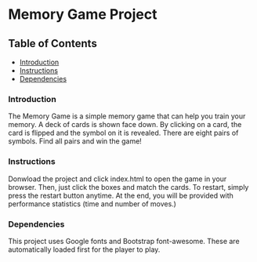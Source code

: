 # Memory Game Project

## Table of Contents

* [Introduction](#introduction)
* [Instructions](#instructions)
* [Dependencies](#dependencies)

### Introduction

The Memory Game is a simple memory game that can help you train your memory. A deck of cards
is shown face down. By clicking on a card, the card is flipped and the symbol on it is revealed.
There are eight pairs of symbols. Find all pairs and win the game!  


### Instructions

Donwload the project and click index.html to open the game in your browser.
Then, just click the boxes and match the cards. To restart, simply press the restart button anytime. At the end, you will be provided with performance statistics (time and number of moves.)

### Dependencies

This project uses Google fonts and Bootstrap font-awesome. These are automatically loaded
first for the player to play.
